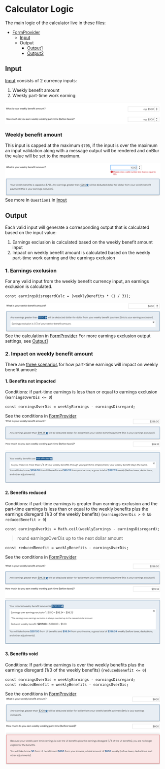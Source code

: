 # Calculator Logic
The main logic of the calculator live in these files:
- [FormProvider](../src/components/Calculator/index.js)
  - [Input](../src/components/Calculator/Inputs.js)
  - Output
    - [Output1](../src/components/Calculator/Output1.js)
    - [Output2](../src/components/Calculator/Output2.js)

## Input

[Input](../src/components/Calculator/Inputs.js) consists of 2 currency inputs:
1. Weekly benefit amount
2. Weekly part-time work earning

![input screenshot](./media/input.png)

### Weekly benefit amount

This input is capped at the maximum `$795`, if the input is over the maximum an input validation along with a message output will be rendered and onBlur the value will be set to the maximum.

![sample input 1 exceeds maximum screenshot](./media/input1-validation.png)
See more in `Question1` in [Input](../src/components/Calculator/Inputs.js)


## Output

Each valid input will generate a corresponding output that is calculated based on the input value:
1. Earnings exclusion is calculated based on the weekly benefit amount input
2. Impact on weekly benefit amount is calculated based on the weekly part-time work earning and the earnings exclusion

### 1. Earnings exclusion
For any valid input from the weekly benefit currency input, an earnings exclusion is calculated.
```
const earningsDisregardCalc = (weeklyBenefits * (1 / 3));
```
![sample output 2 screenshot](./media/output1.png)
See the calculation in [FormProvider](../src/components/Calculator/index.js)
For more earnings exclusion output settings, see [Output1](../src/components/Calculator/Output1.js)

### 2. Impact on weekly benefit amount
There are [three scenarios](../src/components/Calculator/Output2.js) for how part-time earnings will impact on weekly benefit amount:
#### 1. Benefits not impacted
Conditions: if part-time earnings is less than or equal to earnings exclusion (`earningsOverDis <= 0`)
```
const earningsOverDis = weeklyEarnings - earningsDisregard;
```
See the conditions in [FormProvider](../src/components/Calculator/index.js)
![sample output 2 screenshot](./media/output2-1.png)

#### 2. Benefits reduced
Conditions: if part-time earnings is greater than earnings exclusion and the part-time earnings is less than or equal to the weekly benefits plus the earnings disregard (1/3 of the weekly benefits) (`earningsOverDis > 0 && reducedBenefit > 0`)
```
const earningsOverDis = Math.ceil(weeklyEarnings - earningsDisregard);
```
> round earningsOverDis up to the next dollar amount

```
const reducedBenefit = weeklyBenefits - earningsOverDis;
```
See the conditions in [FormProvider](../src/components/Calculator/index.js)
![sample output 2 screenshot](./media/output2-2.png)

#### 3. Benefits void
Conditions: If part-time earnings is over the weekly benefits plus the earnings disregard (1/3 of the weekly benefits) (`reducedBenefit <= 0`)
```
const earningsOverDis = weeklyEarnings - earningsDisregard;
const reducedBenefit = weeklyBenefits - earningsOverDis;
```
See the conditions in [FormProvider](../src/components/Calculator/index.js)
![sample output 2 screenshot](./media/output2-3.png)
